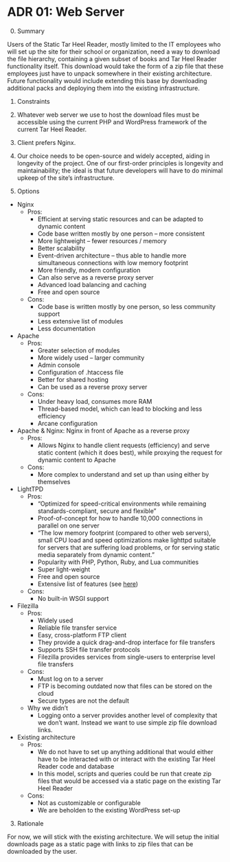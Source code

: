 # ADR 01: Web Server

0. Summary

Users of the Static Tar Heel Reader, mostly limited to the IT employees who will set up the site for their school or organization, need a way to download the file hierarchy, containing a given subset of books and Tar Heel Reader functionality itself. This download would take the form of a zip file that these employees just have to unpack somewhere in their existing architecture. Future functionality would include extending this base by downloading additional packs and deploying them into the existing infrastructure.

1. Constraints

1. Whatever web server we use to host the download files must be accessible using the current PHP and WordPress framework of the current Tar Heel Reader.
2. Client prefers Nginx.
3. Our choice needs to be open-source and widely accepted, aiding in longevity of the project. One of our first-order principles is longevity and maintainability; the ideal is that future developers will have to do minimal upkeep of the site’s infrastructure.

2. Options
- Nginx
	- Pros:
		- Efficient at serving static resources and can be adapted to dynamic content
		- Code base written mostly by one person – more consistent
		- More lightweight – fewer resources / memory
		- Better scalability
		- Event-driven architecture – thus able to handle more simultaneous connections with low memory footprint
		- More friendly, modern configuration
		- Can also serve as a reverse proxy server
		- Advanced load balancing and caching
		- Free and open source
	- Cons:
		- Code base is written mostly by one person, so less community support
		- Less extensive list of modules
		- Less documentation
- Apache
	- Pros:
		- Greater selection of modules 
		- More widely used – larger community
		- Admin console
		- Configuration of .htaccess file
		- Better for shared hosting
		- Can be used as a reverse proxy server
	- Cons:
		- Under heavy load, consumes more RAM
		- Thread-based model, which can lead to blocking and less efficiency
		- Arcane configuration
- Apache & Nginx: Nginx in front of Apache as a reverse proxy
	- Pros:
		- Allows Nginx to handle client requests (efficiency) and serve static content (which it does best), while proxying the request for dynamic content to Apache 
	- Cons:
		- More complex to understand and set up than using either by themselves 
- LightTPD
	- Pros:
		- “Optimized for speed-critical environments while remaining standards-compliant, secure and flexible”
		- Proof-of-concept for how to handle 10,000 connections in parallel on one server
		- “The low memory footprint (compared to other web servers),  small CPU load and speed optimizations make lighttpd suitable for servers that are suffering load problems, or for serving static media separately from dynamic content.”
		- Popularity with PHP, Python, Ruby, and Lua communities
		- Super light-weight
		- Free and open source
		- Extensive list of features (see [here](https://en.wikipedia.org/wiki/Lighttpd)) 
	- Cons:
		- No built-in WSGI support
- Filezilla
	- Pros: 
		- Widely used
		- Reliable file transfer service
		- Easy, cross-platform FTP client
		- They provide a quick drag-and-drop interface for file transfers
		- Supports SSH file transfer protocols
		- Filezilla provides services from single-users to enterprise level file transfers
	- Cons: 
		- Must log on to a server
		- FTP is becoming outdated now that files can be stored on the cloud
		- Secure types are not the default
	- Why we didn’t
		- Logging onto a server provides another level of complexity that we don’t want. Instead we want to use simple zip file download links.
- Existing architecture
	- Pros:
		- We do not have to set up anything additional that would either have to be interacted with or interact with the existing Tar Heel Reader code and database
		- In this model, scripts and queries could be run that create zip files that would be accessed via a static page on the existing Tar Heel Reader
	- Cons:
		- Not as customizable or configurable
		- We are beholden to the existing WordPress set-up

3. Rationale

For now, we will stick with the existing architecture. We will setup the initial downloads page as a static page with links to zip files that can be downloaded by the user.
